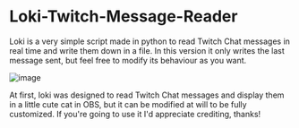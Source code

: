 # Loki-Twitch-Message-Reader
Loki is a very simple script made in python to read Twitch Chat messages in real time and write them down in a file. In this version it only writes the last message sent, but feel free to modify its behaviour as you want.

![image](https://user-images.githubusercontent.com/75074498/127870361-86a26cea-00a3-4656-9664-e8b31fdcb95d.png)

At first, loki was designed to read Twitch Chat messages and display them in a little cute cat in OBS, but it can be modified at will to be fully customized. If you're going to use it I'd appreciate crediting, thanks!
